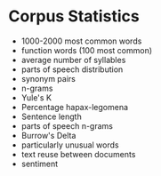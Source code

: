 # Corpus Statistics

- 1000-2000 most common words
- function words (100 most common)
- average number of syllables
- parts of speech distribution
- synonym pairs
- n-grams
- Yule's K
- Percentage hapax-legomena
- Sentence length
- parts of speech n-grams
- Burrow's Delta
- particularly unusual words
- text reuse between documents
- sentiment
